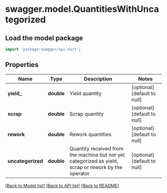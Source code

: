 # swagger.model.QuantitiesWithUncategorized

## Load the model package
```dart
import 'package:swagger/api.dart';
```

## Properties
Name | Type | Description | Notes
------------ | ------------- | ------------- | -------------
**yield_** | **double** | Yield quantity | [optional] [default to null]
**scrap** | **double** | Scrap quantity | [optional] [default to null]
**rework** | **double** | Rework quantities | [optional] [default to null]
**uncategorized** | **double** | Quantity received from the machine but not yet categorized as yield, scrap or rework by the operator | [optional] [default to null]

[[Back to Model list]](../README.md#documentation-for-models) [[Back to API list]](../README.md#documentation-for-api-endpoints) [[Back to README]](../README.md)

